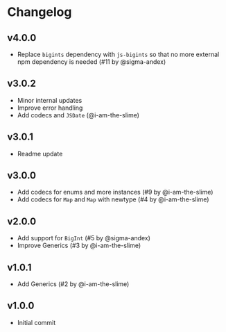 # Changelog

## v4.0.0
- Replace `bigints` dependency with `js-bigints` so that no more external npm dependency is needed (#11 by @sigma-andex)

## v3.0.2
- Minor internal updates
- Improve error handling
- Add codecs and `JSDate` (@i-am-the-slime)

## v3.0.1
- Readme update

## v3.0.0
- Add codecs for enums and more instances (#9 by @i-am-the-slime)
- Add codecs for `Map` and `Map` with newtype (#4 by @i-am-the-slime)

## v2.0.0
- Add support for `BigInt` (#5 by @sigma-andex)
- Improve Generics (#3 by @i-am-the-slime)

## v1.0.1
- Add Generics (#2 by @i-am-the-slime)

## v1.0.0
- Initial commit
